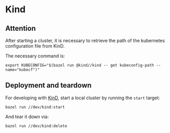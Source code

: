 # Kind

## Attention

After starting a cluster, it is necessary to retrieve the path of the
kubernetes configuration file from KinD.

The necessary command is:

```shell
export KUBECONFIG="$(bazel run @kind//kind -- get kubeconfig-path --name="kubecf")"
```

## Deployment and teardown

For developing with [KinD], start a local cluster by running the `start` target:

[KinD]: https://github.com/kubernetes-sigs/kind

```shell
bazel run //dev/kind:start
```

And tear it down via:

```shell
bazel run //dev/kind:delete
```
